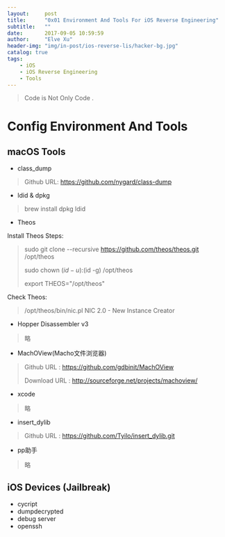 ```yaml
---
layout:     post
title:      "0x01 Environment And Tools For iOS Reverse Engineering"
subtitle:   ""
date:       2017-09-05 10:59:59
author:     "Elve Xu"
header-img: "img/in-post/ios-reverse-lis/hacker-bg.jpg"
catalog: true
tags:
    - iOS
    - iOS Reverse Engineering
    - Tools
---
```


> Code is Not Only Code .


# Config Environment And Tools
## macOS Tools
- class_dump
> Github URL: https://github.com/nygard/class-dump

- ldid & dpkg
> brew install dpkg ldid

- Theos

Install Theos Steps:

> sudo git clone --recursive https://github.com/theos/theos.git /opt/theos
>
> sudo chown $(id -u):$(id -g) /opt/theos
>
> export THEOS="/opt/theos"
>
Check Theos:
>
> /opt/theos/bin/nic.pl NIC 2.0 - New Instance Creator


- Hopper Disassembler v3
> 略

- MachOView(Macho文件浏览器)

> Github URL : https://github.com/gdbinit/MachOView
>
> Download URL : http://sourceforge.net/projects/machoview/

- xcode
> 略

- insert_dylib
> Github URL : https://github.com/Tyilo/insert_dylib.git

- pp助手
> 略

## iOS Devices (Jailbreak)
- cycript
- dumpdecrypted
- debug server
- openssh